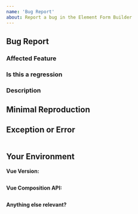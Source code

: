 ```yaml
---
name: 'Bug Report'
about: Report a bug in the Element Form Builder
---
```


## Bug Report

### Affected Feature

<!-- The issue is caused by feature... -->

### Is this a regression

<!-- Yes, the previous version in which this bug was not present was: ... -->

### Description

<!-- A clear and concise description of the problem... -->

## Minimal Reproduction

<!-- Stackblitz application or GitHub repository... -->

## Exception or Error

```plain

```

## Your Environment

**Vue Version:**

```plain

```

**Vue Composition API:**

```plain

```

**Anything else relevant?**

<!-- Is this a browser specific issue? If so, please specify the browser and version. -->

<!-- Do any of these matter: operating system, IDE, package manager, HTTP server, ...? If so, please mention it below. -->
